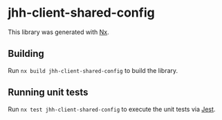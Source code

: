 # jhh-client-shared-config

This library was generated with [Nx](https://nx.dev).

## Building

Run `nx build jhh-client-shared-config` to build the library.

## Running unit tests

Run `nx test jhh-client-shared-config` to execute the unit tests via [Jest](https://jestjs.io).
